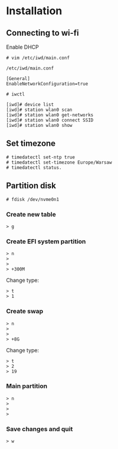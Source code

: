 # Installation

## Connecting to wi-fi

Enable DHCP

```
# vim /etc/iwd/main.conf
```

```
/etc/iwd/main.conf

[General]
EnableNetworkConfiguration=true
```

```
# iwctl
```

```
[iwd]# device list
[iwd]# station wlan0 scan
[iwd]# station wlan0 get-networks
[iwd]# station wlan0 connect SSID
[iwd]# station wlan0 show
```


## Set timezone

```
# timedatectl set-ntp true
# timedatectl set-timezone Europe/Warsaw
# timedatectl status.
```

## Partition disk

```
# fdisk /dev/nvme0n1
```

### Create new table

```
> g
```

### Create EFI system partition

```
> n
> 
>
> +300M
```

Change type:

```
> t
> 1
```

### Create swap

```
> n
>
>
> +8G
```

Change type:

```
> t
> 2
> 19
```

### Main partition

```
> n
>
>
>
```

### Save changes and quit

```
> w
```


